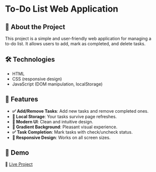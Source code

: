 # To-Do List Web Application

## 📌 About the Project
This project is a simple and user-friendly web application for managing a to-do list. It allows users to add, mark as completed, and delete tasks.

## 🛠️ Technologies
- HTML
- CSS (responsive design)
- JavaScript (DOM manipulation, localStorage)

## 📜 Features
- **✅ Add/Remove Tasks**: Add new tasks and remove completed ones.
- **📝 Local Storage**: Your tasks survive page refreshes.
- **🎨 Modern UI**: Clean and intuitive design.
- **🌈 Gradient Background**: Pleasant visual experience.
- **✅ Task Completion**: Mark tasks with check/uncheck status.
- **📱 Responsive Design**: Works on all screen sizes.


## 🚀 Demo
🔗 [Live Project](https://nadiiabulmak.github.io/js_to_do_list_new/)
